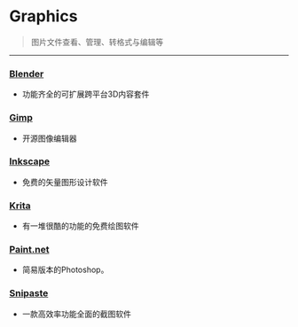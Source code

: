 # Graphics

> 图片文件查看、管理、转格式与编辑等

------

### [Blender](https://www.blender.org/)

- 功能齐全的可扩展跨平台3D内容套件

### [Gimp](http://www.gimp.org/)

- 开源图像编辑器

### [Inkscape](https://inkscape.org/en/)

- 免费的矢量图形设计软件

### [Krita](https://krita.org/) 

- 有一堆很酷的功能的免费绘图软件

### [Paint.net](http://www.getpaint.net/index.html)

- 简易版本的Photoshop。

### [Snipaste](https://zh.snipaste.com/)

- 一款高效率功能全面的截图软件